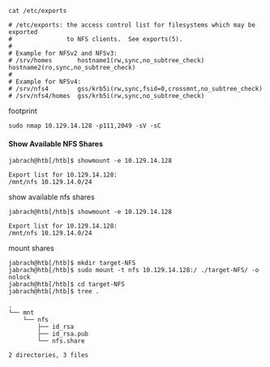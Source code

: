 ```shell-session
cat /etc/exports 

# /etc/exports: the access control list for filesystems which may be exported
#               to NFS clients.  See exports(5).
#
# Example for NFSv2 and NFSv3:
# /srv/homes       hostname1(rw,sync,no_subtree_check) hostname2(ro,sync,no_subtree_check)
#
# Example for NFSv4:
# /srv/nfs4        gss/krb5i(rw,sync,fsid=0,crossmnt,no_subtree_check)
# /srv/nfs4/homes  gss/krb5i(rw,sync,no_subtree_check)
```

footprint
```shell-session
sudo nmap 10.129.14.128 -p111,2049 -sV -sC
```

#### Show Available NFS Shares
```shell-session
jabrach@htb[/htb]$ showmount -e 10.129.14.128

Export list for 10.129.14.128:
/mnt/nfs 10.129.14.0/24
```

show available nfs shares
```shell-session
jabrach@htb[/htb]$ showmount -e 10.129.14.128

Export list for 10.129.14.128:
/mnt/nfs 10.129.14.0/24
```

mount shares
```shell-session
jabrach@htb[/htb]$ mkdir target-NFS
jabrach@htb[/htb]$ sudo mount -t nfs 10.129.14.128:/ ./target-NFS/ -o nolock
jabrach@htb[/htb]$ cd target-NFS
jabrach@htb[/htb]$ tree .

.
└── mnt
    └── nfs
        ├── id_rsa
        ├── id_rsa.pub
        └── nfs.share

2 directories, 3 files
```


